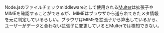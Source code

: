 Node.jsのファイルチェックmiddlewareとして使用される[Multer](https://github.com/expressjs/multer)は拡張子やMIMEを確認することができるが、MIMEはブラウザから送られてきたメタ情報を元に判定しているらしい。ブラウザはMIMEを拡張子から算出しているから、ユーザーがデータと合わない拡張子に変更しているとMulterでは検知できない。